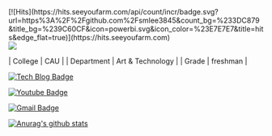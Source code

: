 <div align=left>
[![Hits](https://hits.seeyoufarm.com/api/count/incr/badge.svg?url=https%3A%2F%2Fgithub.com%2Fsmlee3845&count_bg=%233DC879&title_bg=%239C60CF&icon=powerbi.svg&icon_color=%23E7E7E7&title=hits&edge_flat=true)](https://hits.seeyoufarm.com)

</div>
<img src="https://capsule-render.vercel.app/api?type=모양&color=&height=3&section=header&text=텍스트&fontSize=10" />

| College    | CAU              |
| Department | Art & Technology |
| Grade      | freshman         |

[![Tech Blog Badge](http://img.shields.io/badge/-Tech%20blog-black?style=flat-square&logo=github&link=https://smlee3845.github.io/)](https://smlee3845.github.io/)

[![Youtube Badge](https://img.shields.io/badge/Youtube-ff0000?style=flat-square&logo=youtube&link=https://www.youtube.com/@rockrocke)](https://www.youtube.com/rockrocke)

[![Gmail Badge](https://img.shields.io/badge/Gmail-d14836?style=flat-square&logo=Gmail&logoColor=white&link=mailto:smlee3845@gmail.com)](mailto:smlee3845@gmail.com)

[![Anurag's github stats](https://github-readme-stats.vercel.app/api?username=smlee3845)](https://github.com/anuraghazra/github-readme-stats)
	

